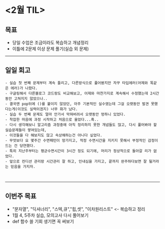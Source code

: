 
# <2월 TIL>

## 목표
 - 당일 수업은 조금이라도 복습하고 개념정리
 - 이틀에 2문제 이상 문제 풀기(실습 외 문제)   

---

## 일일 회고
```
- 실습 첫 번째 문제부터 계속 틀리고, 다른방식으로 풀어봤지만 자꾸 타입에러(어제와 똑같은 에러)가 나왔다.
- 구글링해서 다른블로그 코드랑도 비교해보고, 어제와 마찬가지로 계속해서 수정했는데 2시간동안 고쳐지지 않았으나..
- 결국엔 pop뒤에 ()를 붙이지 않았던, 아주 기본적인 실수였는데 그걸 오랫동안 발견 못했다는게(이것도 실력이겠지) 너무 화가 났다.
- 실습 두 번째 문제도 얼마 안가서 막혀버려서 오랫동안 멍하니 있었다.
- 착잡한 마음에 과정 시작하고 처음으로 울었다...흑..
- 다시 생각해보니 알고리즘 과정중에 아직 정리하지 못한 개념들도 많고, 다시 풀어봐야 할 실습문제들이 쌓여있는데,
- 이것들을 다 해보지도 않고 속상해하는건 아니다 싶었다.
- 무엇보다 요 몇주간 수면패턴이 망가지고, 적정 수면시간을 지키지 못해서 부정적인 감정이 드는 건 당연했다.
- 특히 지난주부터는 평균수면시간이 3시간 정도 되기에, 머리가 정상적으로 돌아갈 리가 없었다.
- 앞으로 컨디션 관리랑 시간관리 잘 하고, 인내심을 가지고, 끝까지 완주하다보면 잘 될거라는 믿음을 가지자.



```
---

## 이번주 목표
- "문자열", "딕셔너리", "스텍,큐","힙,셋", "이차원리스트" <- 복습하고 정리
- 1월 4, 5주차 실습, 모의고사 다시 풀어보기
- def 함수 쓸 기회 생기면 꼭 써보기